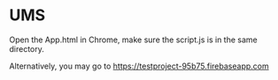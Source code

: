 # UMS
Open the App.html in Chrome, make sure the script.js is in the same directory.

Alternatively, you may go to https://testproject-95b75.firebaseapp.com